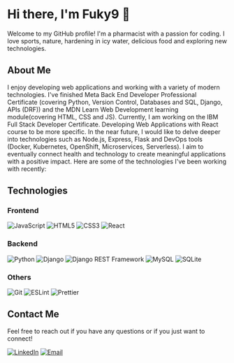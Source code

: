 # Hi there, I'm Fuky9 👋

Welcome to my GitHub profile! I'm a pharmacist with a passion for coding. I love sports, nature, hardening in icy water, delicious food and exploring new technologies.

## About Me

I enjoy developing web applications and working with a variety of modern technologies. I've finished Meta Back End Developer Professional Certificate (covering Python, Version Control, Databases and SQL, Django, APIs (DRF)) and the MDN Learn Web Development learning module(covering HTML, CSS and JS). Currently, I am working on the IBM Full Stack Developer Certificate. Developing Web Applications with React course to be more specific. In the near future, I would like to delve deeper into technologies such as Node.js, Express, Flask and DevOps tools (Docker, Kubernetes, OpenShift, Microservices, Serverless). I aim to eventually connect health and technology to create meaningful applications with a positive impact. Here are some of the technologies I've been working with recently:

## Technologies

### Frontend
![JavaScript](https://img.shields.io/badge/JavaScript-F7DF1E?style=for-the-badge&logo=javascript&logoColor=black)
![HTML5](https://img.shields.io/badge/HTML5-E34F26?style=for-the-badge&logo=html5&logoColor=white)
![CSS3](https://img.shields.io/badge/CSS3-1572B6?style=for-the-badge&logo=css3&logoColor=white)
![React](https://img.shields.io/badge/React-20232A?style=for-the-badge&logo=react&logoColor=61DAFB)

### Backend

![Python](https://img.shields.io/badge/Python-3776AB?style=for-the-badge&logo=python&logoColor=white)
![Django](https://img.shields.io/badge/Django-092E20?style=for-the-badge&logo=django&logoColor=white)
![Django REST Framework](https://img.shields.io/badge/DRF-092E20?style=for-the-badge&logo=django&logoColor=white)
![MySQL](https://img.shields.io/badge/MySQL-4479A1?style=for-the-badge&logo=mysql&logoColor=white)
![SQLite](https://img.shields.io/badge/SQLite-003B57?style=for-the-badge&logo=sqlite&logoColor=white)

### Others

![Git](https://img.shields.io/badge/Git-F05032?style=for-the-badge&logo=git&logoColor=white)
![ESLint](https://img.shields.io/badge/ESLint-4B32C3?style=for-the-badge&logo=eslint&logoColor=white)
![Prettier](https://img.shields.io/badge/Prettier-F7B93E?style=for-the-badge&logo=prettier&logoColor=white)

## Contact Me

Feel free to reach out if you have any questions or if you just want to connect!

[![LinkedIn](https://img.shields.io/badge/LinkedIn-0A66C2?style=for-the-badge&logo=linkedin&logoColor=white)](https://www.linkedin.com/in/lukas-fukan/)
[![Email](https://img.shields.io/badge/Email-D14836?style=for-the-badge&logo=gmail&logoColor=white)](mailto:lukasfukan6@gmail.com)

<!---
Fuky9/Fuky9 is a ✨ special ✨ repository because its `README.md` (this file) appears on your GitHub profile.
You can click the Preview link to take a look at your changes.
--->
